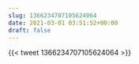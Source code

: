 ```yaml
---
slug: 1366234707105624064
date: 2021-03-01 03:51:52+00:00
draft: false
---
```


{{< tweet 1366234707105624064 >}}

